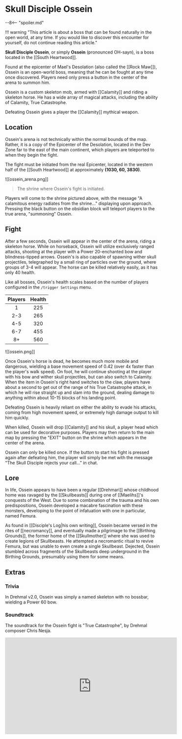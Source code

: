# Skull Disciple Ossein

--8<-- "spoiler.md"

!!! warning "This article is about a boss that can be found naturally in the open world, at any time. If you would like to discover this encounter for yourself, do not continue reading this article."

**Skull Disciple Ossein**, or simply **Ossein** (pronounced OH-sayn), is a boss located in the [[South Heartwood]].

Found at the epicenter of Mael's Desolation (also called the [[Rock Maw]]), Ossein is an open-world boss, meaning that he can be fought at any time once discovered. Players need only press a button in the center of the arena to summon him.

Ossein is a custom skeleton mob, armed with [[Calamity]] and riding a skeleton horse. He has a wide array of magical attacks, including the ability of Calamity, True Catastrophe. 

Defeating Ossein gives a player the [[Calamity]] mythical weapon.

## Location

Ossein's arena is not technically within the normal bounds of the map. Rather, it is a copy of the Epicenter of the Desolation, located in the Dev Zone far to the east of the main continent, which players are teleported to when they begin the fight.

The fight must be initiated from the real Epicenter, located in the western half of the [[South Heartwood]] at approximately **(1030, 60, 3830)**.

![[ossein_arena.png]]
> The shrine where Ossein's fight is initiated.

Players will come to the shrine pictured above, with the message "A calamitous energy radiates from the shrine..." displaying upon approach. Pressing the black button on the obsidian block will teleport players to the true arena, "summoning" Ossein.

## Fight

After a few seconds, Ossein will appear in the center of the arena, riding a skeleton horse. While on horseback, Ossein will utilize exclusively ranged attacks, shooting at the player with a Power 20-enchanted bow and blindness-tipped arrows. Ossein's is also capable of spawning wither skull projectiles, telegraphed by a small ring of particles over the ground, where groups of 3-4 will appear. The horse can be killed relatively easily, as it has only 40 health.

Like all bosses, Ossein's health scales based on the number of players configured in the `/trigger Settings` menu.

| **Players** | **Health** |
|:-----------:|:----------:|
| 1 | 225 |
| 2-3 | 265 |
| 4-5 | 320 |
| 6-7 | 455 |
| 8+ | 560 |

![[ossein.png]]

Once Ossein's horse is dead, he becomes much more mobile and dangerous, wielding a base movement speed of 0.42 (over 4x faster than the player's walk speed). On foot, he will continue shooting at the player with his bow and wither skull projectiles, but can also switch to Calamity. When the item in Ossein's right hand switches to the claw, players have about a second to get out of the range of his True Catastrophe attack, in which he will rise straight up and slam into the ground, dealing damage to anything within about 10-15 blocks of his landing point.

Defeating Ossein is heavily reliant on either the ability to evade his attacks, coming from high movement speed, or extremely high damage output to kill him quickly.

When killed, Ossein will drop [[Calamity]] and his skull, a player head which can be used for decorative purposes. Players may then return to the main map by pressing the "EXIT" button on the shrine which appears in the center of the arena.

Ossein can only be killed once. If the button to start his fight is pressed again after defeating him, the player will simply be met with the message "The Skull Disciple rejects your call..." in chat.

## Lore

In life, Ossein appears to have been a regular [[Drehmari]] whose childhood home was ravaged by the [[Skullbeasts]] during one of [[Maelihs]]'s conquests of the West. Due to some combination of the trauma and his own predispositions, Ossein developed a macabre fascination with these monsters, developing to the point of infatuation with one in particular, named Femura.

As found in [[Disciple's Log|his own writing]], Ossein became versed in the rites of [[necromancy]], and eventually made a pilgrimage to the [[Birthing Grounds]], the former home of the [[Skullmother]] where she was used to create legions of Skullbeasts. He attempted a necromantic ritual to revive Femura, but was unable to even create a single Skullbeast. Dejected, Ossein stumbled across fragments of the Skullbeasts deep underground in the Birthing Grounds, presumably using them for some means.

## Extras

### Trivia

In Drehmal v2.0, Ossein was simply a named skeleton with no bossbar, wielding a Power 60 bow.

### Soundtrack

The soundtrack for the Ossein fight is "True Catastrophe", by Drehmal composer Chris Nesja.

<iframe width="560" height="315" src="https://www.youtube.com/embed/9yYMvs97jAU?si=B04IJu-spC2wLPRu" title="YouTube video player" frameborder="0" allow="accelerometer; autoplay; clipboard-write; encrypted-media; gyroscope; picture-in-picture; web-share" referrerpolicy="strict-origin-when-cross-origin" allowfullscreen></iframe>
